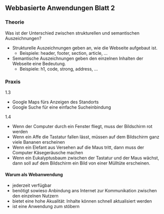 ## Webbasierte Anwendungen Blatt 2

### Theorie

Was ist der Unterschied zwischen strukturellen und semantischen Auszeichnungen?

- Strukturelle Auszeichnungen geben an, wie die Webseite aufgebaut ist.
  - Beispiele: header, footer, section, article, ...
- Semantische Auszeichnungen geben den einzelnen Inhalten der Webseite eine Bedeutung. 
  - Beispiele: h1, code, strong, address, ...

### Praxis

1.3

- Google Maps fürs Anzeigen des Standorts
- Google Suche für eine einfache Sucheinbindung

1.4

- Wenn der Computer durch ein Fenster fliegt, muss der Bildschirm rot werden
- Wenn ein Affe die Tastatur fallen lässt, müssen auf dem Bildschirm ganz viele Bananen erscheinen
- Wenn ein Elefant aus Versehen auf die Maus tritt, dann muss der Computer Käsegeräusche machen
- Wenn ein Eukalyptusbaum  zwischen der Tastatur und der Maus wächst, dann soll auf dem Bildschirm ein Bild von einer Mülltüte erscheinen.

#### Warum als Webanwendung

- jederzeit verfügbar
- benötigt sowieso Anbindung ans Internet zur Kommunikation zwischen den einzelnen Nutzern
- bietet eine hohe Akualität: Inhalte können schnell aktualisiert werden
- ist eine Anwendung zum stöbern


